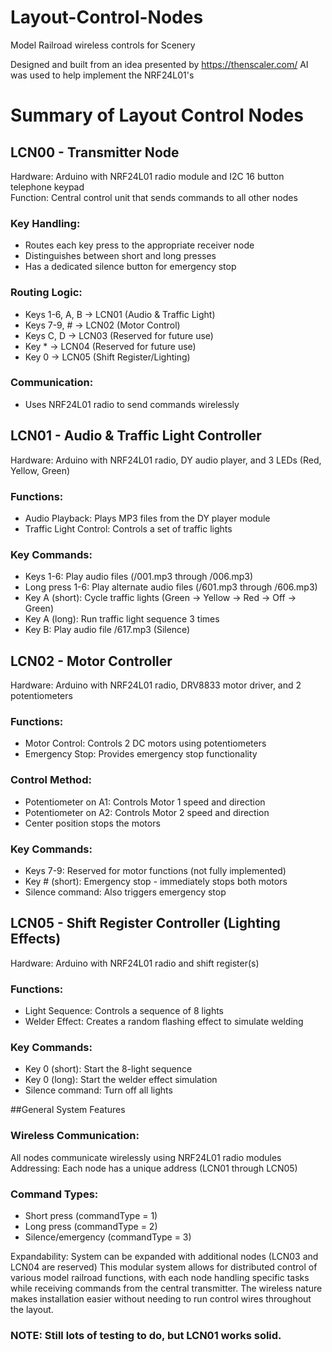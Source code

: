 # Layout-Control-Nodes
Model Railroad wireless controls for Scenery

Designed and built from an idea presented by https://thenscaler.com/
AI was used to help implement the NRF24L01's

# Summary of Layout Control Nodes

## LCN00 - Transmitter Node

Hardware: Arduino with NRF24L01 radio module and I2C 16 button telephone keypad\
Function: Central control unit that sends commands to all other nodes

### Key Handling:
- Routes each key press to the appropriate receiver node
- Distinguishes between short and long presses
- Has a dedicated silence button for emergency stop

### Routing Logic:
- Keys 1-6, A, B → LCN01 (Audio & Traffic Light)
- Keys 7-9, # → LCN02 (Motor Control)
- Keys C, D → LCN03 (Reserved for future use)
- Key * → LCN04 (Reserved for future use)
- Key 0 → LCN05 (Shift Register/Lighting)

### Communication:
- Uses NRF24L01 radio to send commands wirelessly

## LCN01 - Audio & Traffic Light Controller
Hardware: Arduino with NRF24L01 radio, DY audio player, and 3 LEDs (Red, Yellow, Green)

### Functions:
- Audio Playback: Plays MP3 files from the DY player module
- Traffic Light Control: Controls a set of traffic lights

### Key Commands:
- Keys 1-6: Play audio files (/001.mp3 through /006.mp3)
- Long press 1-6: Play alternate audio files (/601.mp3 through /606.mp3)
- Key A (short): Cycle traffic lights (Green → Yellow → Red → Off → Green)
- Key A (long): Run traffic light sequence 3 times
- Key B: Play audio file /617.mp3 (Silence) 

## LCN02 - Motor Controller
Hardware: Arduino with NRF24L01 radio, DRV8833 motor driver, and 2 potentiometers

### Functions:
- Motor Control: Controls 2 DC motors using potentiometers
- Emergency Stop: Provides emergency stop functionality
### Control Method:
- Potentiometer on A1: Controls Motor 1 speed and direction
- Potentiometer on A2: Controls Motor 2 speed and direction
- Center position stops the motors
### Key Commands:
- Keys 7-9: Reserved for motor functions (not fully implemented)
- Key # (short): Emergency stop - immediately stops both motors
- Silence command: Also triggers emergency stop

## LCN05 - Shift Register Controller (Lighting Effects)
Hardware: Arduino with NRF24L01 radio and shift register(s)
### Functions:
- Light Sequence: Controls a sequence of 8 lights
- Welder Effect: Creates a random flashing effect to simulate welding
### Key Commands:
- Key 0 (short): Start the 8-light sequence
- Key 0 (long): Start the welder effect simulation
- Silence command: Turn off all lights

##General System Features

### Wireless Communication: 
All nodes communicate wirelessly using NRF24L01 radio modules
Addressing: Each node has a unique address (LCN01 through LCN05)
### Command Types:
- Short press (commandType = 1)
- Long press (commandType = 2)
- Silence/emergency (commandType = 3)

Expandability: System can be expanded with additional nodes (LCN03 and LCN04 are reserved)
This modular system allows for distributed control of various model railroad functions, with each node handling specific tasks while receiving commands from the central transmitter. The wireless nature makes installation easier without needing to run control wires throughout the layout.

### NOTE:  Still lots of testing to do, but LCN01 works solid.
